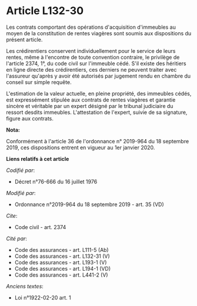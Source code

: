 # Article L132-30

Les contrats comportant des opérations d'acquisition d'immeubles au moyen de la constitution de rentes viagères sont soumis
aux dispositions du présent article.

Les crédirentiers conservent individuellement pour le service de leurs rentes, même à l'encontre de toute convention
contraire, le privilège de l'article 2374, 1°, du code civil sur l'immeuble cédé. S'il existe des héritiers en ligne directe
des crédirentiers, ces derniers ne peuvent traiter avec l'assureur qu'après y avoir été autorisés par jugement rendu en
chambre du conseil sur simple requête.

L'estimation de la valeur actuelle, en pleine propriété, des immeubles cédés, est expressément stipulée aux contrats de
rentes viagères et garantie sincère et véritable par un expert désigné par le tribunal judiciaire du ressort desdits
immeubles. L'attestation de l'expert, suivie de sa signature, figure aux contrats.

**Nota:**

Conformément à l'article 36 de l'ordonnance n° 2019-964 du 18 septembre 2019, ces dispositions entrent en vigueur au 1er
janvier 2020.

**Liens relatifs à cet article**

_Codifié par_:

  - Décret n°76-666 du 16 juillet 1976

_Modifié par_:

  - Ordonnance n°2019-964 du 18 septembre 2019 - art. 35 (VD)

_Cite_:

  - Code civil - art. 2374

_Cité par_:

  - Code des assurances - art. L111-5 (Ab)
  - Code des assurances - art. L132-31 (V)
  - Code des assurances - art. L193-1 (V)
  - Code des assurances - art. L194-1 (VD)
  - Code des assurances - art. L441-2 (V)

_Anciens textes_:

  - Loi n°1922-02-20 art. 1
